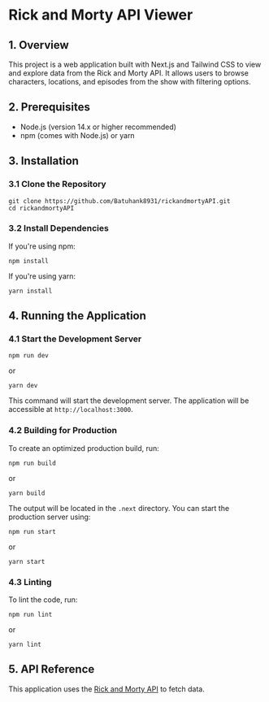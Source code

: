 # Rick and Morty API Viewer

## 1. Overview

This project is a web application built with Next.js and Tailwind CSS to view and explore data from the Rick and Morty API. It allows users to browse characters, locations, and episodes from the show with filtering options.

## 2. Prerequisites

- Node.js (version 14.x or higher recommended)
- npm (comes with Node.js) or yarn

## 3. Installation

### 3.1 Clone the Repository

    git clone https://github.com/Batuhank8931/rickandmortyAPI.git
    cd rickandmortyAPI

### 3.2 Install Dependencies

If you're using npm:

    npm install

If you're using yarn:

    yarn install

## 4. Running the Application

### 4.1 Start the Development Server

    npm run dev

or

    yarn dev

This command will start the development server. The application will be accessible at `http://localhost:3000`.

### 4.2 Building for Production

To create an optimized production build, run:

    npm run build

or

    yarn build

The output will be located in the `.next` directory. You can start the production server using:

    npm run start

or

    yarn start

### 4.3 Linting

To lint the code, run:

    npm run lint

or

    yarn lint

## 5. API Reference

This application uses the [Rick and Morty API](https://rickandmortyapi.com/) to fetch data.


